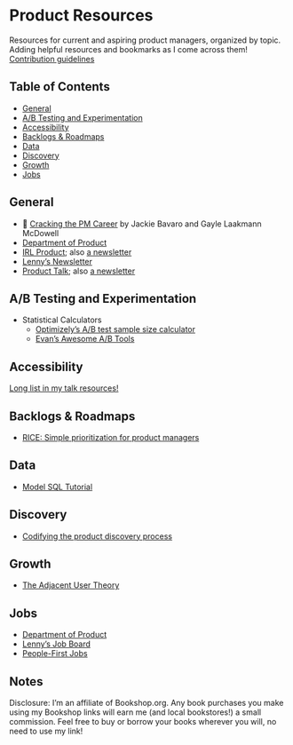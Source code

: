 # Product Resources

Resources for current and aspiring product managers, organized by topic. Adding helpful resources and bookmarks as I come across them! [Contribution guidelines](https://github.com/melanierichards/product-resources/blob/main/CONTRIBUTING.md)

## Table of Contents

* [General](#general)
* [A/B Testing and Experimentation](#ab-testing-and-experimentation)
* [Accessibility](#accessibility)
* [Backlogs & Roadmaps](#backlogs--roadmaps)
* [Data](#data)
* [Discovery](#discovery)
* [Growth](#growth)
* [Jobs](#jobs)

## General

* 📖 [Cracking the PM Career](https://bookshop.org/a/15644/9780984782895) by Jackie Bavaro and Gayle Laakmann McDowell
* [Department of Product](https://www.departmentofproduct.com/)
* [IRL Product](https://medium.com/irlproduct); also [a newsletter](https://irlproduct.com)
* [Lenny’s Newsletter](https://www.lennysnewsletter.com/)
* [Product Talk](https://www.producttalk.org/blog/); also [a newsletter](https://teresatorres.us7.list-manage.com/subscribe?u=747bd67975a9b338b9b44d455&id=9b48b3e9dc)

## A/B Testing and Experimentation

* Statistical Calculators
  * [Optimizely’s A/B test sample size calculator](https://www.optimizely.com/sample-size-calculator/#/?conversion=3&effect=20&significance=95)
  * [Evan’s Awesome A/B Tools](https://www.evanmiller.org/ab-testing/)

## Accessibility

[Long list in my talk resources!](https://github.com/melanierichards/talks/tree/main/2021/aea-fall)

## Backlogs & Roadmaps

* [RICE: Simple prioritization for product managers](https://www.intercom.com/blog/rice-simple-prioritization-for-product-managers/)

## Data

* [Model SQL Tutorial](https://mode.com/sql-tutorial/)

## Discovery

* [Codifying the product discovery process](https://medium.com/irlproduct/codifying-product-discovery-process-5e4db83a00ca)

## Growth

* [The Adjacent User Theory](https://andrewchen.com/the-adjacent-user-theory/)

## Jobs

* [Department of Product](https://www.departmentofproduct.com/)
* [Lenny’s Job Board](https://lennys-jobs.pallet.com/jobs)
* [People-First Jobs](https://peoplefirstjobs.com/)

## Notes

Disclosure: I’m an affiliate of Bookshop.org. Any book purchases you make using my Bookshop links will earn me (and local bookstores!) a small commission. Feel free to buy or borrow your books wherever you will, no need to use my link!